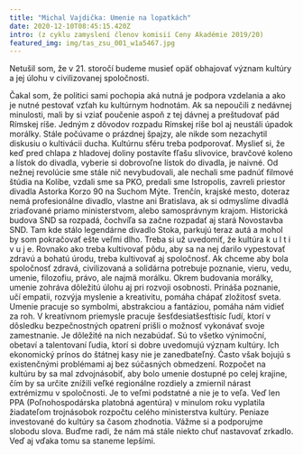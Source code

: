 ```yaml
---
title: "Michal Vajdička: Umenie na lopatkách"
date: 2020-12-10T08:45:15.420Z
intro: (z cyklu zamyslení členov komisií Ceny Akadémie 2019/20)
featured_img: img/tas_zsu_001_w1a5467.jpg
---
```

Netušil som, že v 21. storočí budeme musieť opäť obhajovať význam kultúry a jej úlohu v civilizovanej spoločnosti.

Čakal som, že politici sami pochopia aká nutná je podpora vzdelania a ako je nutné pestovať vzťah ku kultúrnym hodnotám. Ak sa nepoučili z nedávnej minulosti, mali by si vziať poučenie aspoň z tej dávnej a preštudovať pád Rímskej ríše. Jedným z dôvodov rozpadu Rímskej ríše bol aj neustáli úpadok morálky. Stále počúvame o prázdnej špajzy, ale nikde som nezachytil diskusiu o kultivácii ducha. Kultúrnu sféru treba podporovať. Myslieť si, že keď pred chlapa z hladovej doliny  postavíte fľašu slivovice, bravčové koleno a lístok do divadla, vyberie si dobrovoľne lístok do divadla, je naivné. Od nežnej revolúcie sme stále nič nevybudovali, ale nechali sme padnúť filmové štúdia na Kolibe, vzdali sme sa PKO, predali sme Istropolis, zavreli priestor divadla Astorka Korzo 90 na Suchom Mýte. Trenčín, krajské mesto, doteraz nemá profesionálne divadlo, vlastne ani Bratislava, ak si odmyslíme divadlá zriaďované priamo ministerstvom, alebo samosprávnym krajom. Historická budova SND sa rozpadá, čochvíľa sa začne rozpadať aj stará Novostavba SND. Tam kde stálo legendárne divadlo Stoka, parkujú teraz autá a mohol by som pokračovať ešte veľmi dlho. Treba si už uvedomiť, že kultúra k u l t i v u j e. Rovnako ako treba kultivovať pôdu, aby sa na nej darilo vypestovať zdravú a bohatú úrodu, treba kultivovať aj spoločnosť. Ak chceme aby bola spoločnosť zdravá, civilizovaná a solidárna potrebuje poznanie, vieru, vedu, umenie, filozofiu, právo, ale najmä morálku. Okrem budovania morálky, umenie zohráva dôležitú úlohu aj pri rozvoji osobnosti. Prináša poznanie, učí empatii, rozvýja myslenie a kreativitu, pomáha chápať zložitosť sveta. Umenie pracuje so symbolmi, abstrakciou a fantáziou, pomáha nám vidieť za roh. V kreatívnom priemysle pracuje šesťdesiatšesťtisíc ľudí, ktorí v dôsledku bezpečnostných opatrení prišli o možnosť vykonávať svoje zamestnanie. Je dôležité na nich nezabúdať. Sú to všetko výnimoční, obetaví a talentovaní ľudia, ktorí si dobre uvedomujú význam kultúry. Ich ekonomický prínos do štátnej kasy nie je zanedbateľný. Často však bojujú s existenčnými problémami aj bez súčasných obmedzení. Rozpočet na kultúru by sa mal zdvojnásobiť, aby bolo umenie dostupné po celej krajine, čím by sa určite znížili veľké regionálne rozdiely a zmiernil nárast extrémizmu v spoločnosti. Je to veľmi podstatné a nie je to veľa. Veď len PPA (Poľnohospodárska platobná agentúra) v minulom roku vyplatila žiadateľom trojnásobok rozpočtu celého ministerstva kultúry. Peniaze investované do kultúry sa časom zhodnotia. Vážme si a podporujme slobodu slova. Buďme radi, že nám má stále niekto chuť nastavovať zrkadlo. Veď aj vďaka tomu sa staneme lepšími.